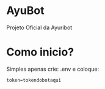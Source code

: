 # AyuBot
Projeto Oficial da Ayuribot

# Como inicio?
Simples
apenas crie: .env e coloque:
```
token=tokendobotaqui
```
